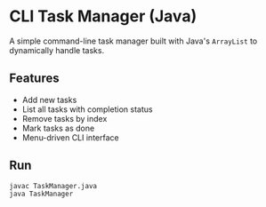 # CLI Task Manager (Java)

A simple command-line task manager built with Java's `ArrayList` to dynamically handle tasks.

## Features
- Add new tasks
- List all tasks with completion status
- Remove tasks by index
- Mark tasks as done
- Menu-driven CLI interface

## Run
```bash
javac TaskManager.java
java TaskManager
